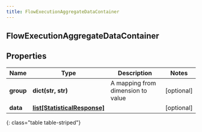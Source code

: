 ```yaml
---
title: FlowExecutionAggregateDataContainer
---
```

## FlowExecutionAggregateDataContainer

## Properties

|Name | Type | Description | Notes|
|------------ | ------------- | ------------- | -------------|
| **group** | **dict(str, str)** | A mapping from dimension to value | [optional] |
| **data** | [**list[StatisticalResponse]**](StatisticalResponse.html) |  | [optional] |
{: class="table table-striped"}


